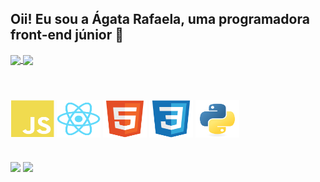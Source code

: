 ## Oii! Eu sou a Ágata Rafaela, uma programadora front-end júnior 🩵

<a href="https://github.com/zpookiepie/github-readme-stats">
  <img height=155em align="center" src="https://github-readme-stats.vercel.app/api?username=zpookiepie&show_icons=true&hide=contribs,prs&cache_seconds=86400&theme=catppuccin_latte" />
</a>
<a href="https://github.com/zpookiepie/convoychat">
  <img height=155em align="center" src="https://github-readme-stats.vercel.app/api/pin/?username=zpookiepie&repo=github-readme-stats&cache_seconds=86400&theme=catppuccin_latte" />
</a>

#
<div style="display: inline_block"><br>
  <img align="center" alt="Rafa-Js" height="60" width="70" src="https://raw.githubusercontent.com/devicons/devicon/master/icons/javascript/javascript-plain.svg">
  <img align="center" alt="Rafa-React" height="60" width="70" src="https://raw.githubusercontent.com/devicons/devicon/master/icons/react/react-original.svg">
  <img align="center" alt="Rafa-HTML" height="60" width="70" src="https://raw.githubusercontent.com/devicons/devicon/master/icons/html5/html5-original.svg">
  <img align="center" alt="Rafa-CSS" height="60" width="70" src="https://raw.githubusercontent.com/devicons/devicon/master/icons/css3/css3-original.svg">
  <img align="center" alt="Rafa-Python" height="60" width="70" src="https://raw.githubusercontent.com/devicons/devicon/master/icons/python/python-original.svg">
 
</div>

#
<div>
  <a href="https://www.linkedin.com/in/agata-rafaela" target="_blank"><img src="https://img.shields.io/badge/-LinkedIn-%230077B5?style=for-the-badge&logo=linkedin&logoColor=white" target="_blank"></a> 
  <a href = "agatadevv@gmail.com"><img src="https://img.shields.io/badge/Gmail-D14836?style=for-the-badge&logo=gmail&logoColor=white" target="_blank"></a>
</div>
 
